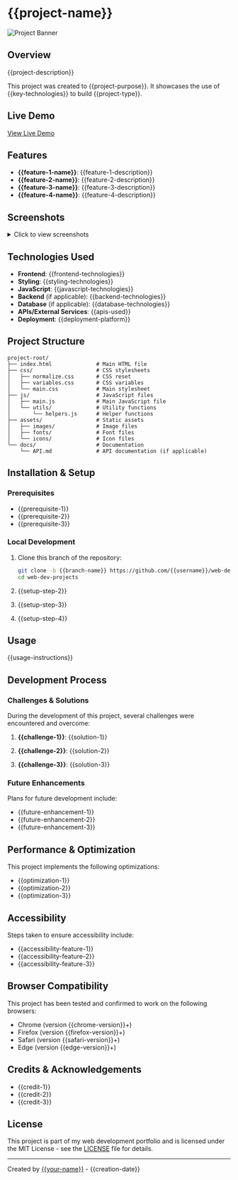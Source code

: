 # {{project-name}}

![Project Banner](assets/images/project-banner.jpg)

## Overview

{{project-description}}

This project was created to {{project-purpose}}. It showcases the use of {{key-technologies}} to build {{project-type}}.

## Live Demo

[View Live Demo]({{demo-url}})

## Features

- **{{feature-1-name}}**: {{feature-1-description}}
- **{{feature-2-name}}**: {{feature-2-description}}
- **{{feature-3-name}}**: {{feature-3-description}}
- **{{feature-4-name}}**: {{feature-4-description}}

## Screenshots

<details>
<summary>Click to view screenshots</summary>

![Screenshot 1: {{screenshot-1-description}}](assets/images/screenshot-1.jpg)

![Screenshot 2: {{screenshot-2-description}}](assets/images/screenshot-2.jpg)

![Screenshot 3: {{screenshot-3-description}}](assets/images/screenshot-3.jpg)
</details>

## Technologies Used

- **Frontend**: {{frontend-technologies}}
- **Styling**: {{styling-technologies}}
- **JavaScript**: {{javascript-technologies}}
- **Backend** (if applicable): {{backend-technologies}}
- **Database** (if applicable): {{database-technologies}}
- **APIs/External Services**: {{apis-used}}
- **Deployment**: {{deployment-platform}}

## Project Structure

```
project-root/
├── index.html              # Main HTML file
├── css/                    # CSS stylesheets
│   ├── normalize.css       # CSS reset
│   ├── variables.css       # CSS variables
│   └── main.css            # Main stylesheet
├── js/                     # JavaScript files
│   ├── main.js             # Main JavaScript file
│   └── utils/              # Utility functions
│       └── helpers.js      # Helper functions
├── assets/                 # Static assets
│   ├── images/             # Image files
│   ├── fonts/              # Font files
│   └── icons/              # Icon files
└── docs/                   # Documentation
    └── API.md              # API documentation (if applicable)
```

## Installation & Setup

### Prerequisites

- {{prerequisite-1}}
- {{prerequisite-2}}
- {{prerequisite-3}}

### Local Development

1. Clone this branch of the repository:
   ```bash
   git clone -b {{branch-name}} https://github.com/{{username}}/web-dev-projects.git
   cd web-dev-projects
   ```

2. {{setup-step-2}}

3. {{setup-step-3}}

4. {{setup-step-4}}

## Usage

{{usage-instructions}}

## Development Process

### Challenges & Solutions

During the development of this project, several challenges were encountered and overcome:

1. **{{challenge-1}}**: {{solution-1}}

2. **{{challenge-2}}**: {{solution-2}}

3. **{{challenge-3}}**: {{solution-3}}

### Future Enhancements

Plans for future development include:

- {{future-enhancement-1}}
- {{future-enhancement-2}}
- {{future-enhancement-3}}

## Performance & Optimization

This project implements the following optimizations:

- {{optimization-1}}
- {{optimization-2}}
- {{optimization-3}}

## Accessibility

Steps taken to ensure accessibility include:

- {{accessibility-feature-1}}
- {{accessibility-feature-2}}
- {{accessibility-feature-3}}

## Browser Compatibility

This project has been tested and confirmed to work on the following browsers:

- Chrome (version {{chrome-version}}+)
- Firefox (version {{firefox-version}}+)
- Safari (version {{safari-version}}+)
- Edge (version {{edge-version}}+)

## Credits & Acknowledgements

- {{credit-1}}
- {{credit-2}}
- {{credit-3}}

## License

This project is part of my web development portfolio and is licensed under the MIT License - see the [LICENSE](../LICENSE) file for details.

---

Created by [{{your-name}}]({{your-portfolio-url}}) - {{creation-date}}

